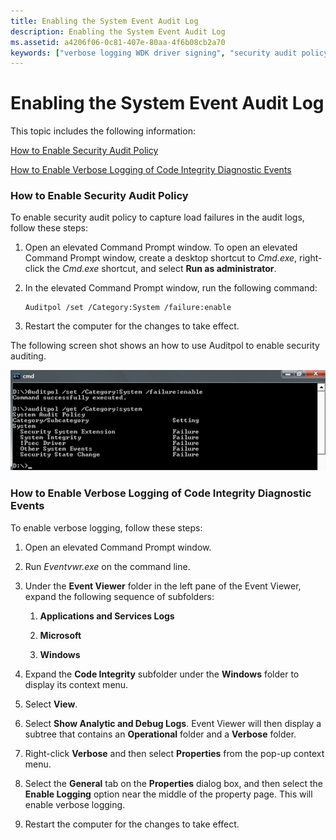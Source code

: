 ```yaml
---
title: Enabling the System Event Audit Log
description: Enabling the System Event Audit Log
ms.assetid: a4206f06-0c81-407e-80aa-4f6b08cb2a70
keywords: ["verbose logging WDK driver signing", "security audit policy WDK driver signing", "system audit policy WDK driver signing"]
---
```


# Enabling the System Event Audit Log


This topic includes the following information:

[How to Enable Security Audit Policy](#how-to-enable-security-audit-policy)

[How to Enable Verbose Logging of Code Integrity Diagnostic Events](#how-to-enable-verbose-logging-of-code-integrity-diagnostic-events)

### <a href="" id="how-to-enable-security-audit-policy"></a> How to Enable Security Audit Policy

To enable security audit policy to capture load failures in the audit logs, follow these steps:

1.  Open an elevated Command Prompt window. To open an elevated Command Prompt window, create a desktop shortcut to *Cmd.exe*, right-click the *Cmd.exe* shortcut, and select **Run as administrator**.

2.  In the elevated Command Prompt window, run the following command:

    ```
    Auditpol /set /Category:System /failure:enable
    ```

3.  Restart the computer for the changes to take effect.

The following screen shot shows an how to use Auditpol to enable security auditing.

![screen shot of command-prompt window illustrating the use of auditpol to enable security auditing](images/driver-signing-enable-auditpol.png)

### <a href="" id="how-to-enable-verbose-logging-of-code-integrity-diagnostic-events"></a> How to Enable Verbose Logging of Code Integrity Diagnostic Events

To enable verbose logging, follow these steps:

1.  Open an elevated Command Prompt window.

2.  Run *Eventvwr.exe* on the command line.

3.  Under the **Event Viewer** folder in the left pane of the Event Viewer, expand the following sequence of subfolders:

    1.  **Applications and Services Logs**

    2.  **Microsoft**

    3.  **Windows**

4.  Expand the **Code Integrity** subfolder under the **Windows** folder to display its context menu.

5.  Select **View**.

6.  Select **Show Analytic and Debug Logs**. Event Viewer will then display a subtree that contains an **Operational** folder and a **Verbose** folder.

7.  Right-click **Verbose** and then select **Properties** from the pop-up context menu.

8.  Select the **General** tab on the **Properties** dialog box, and then select the **Enable Logging** option near the middle of the property page. This will enable verbose logging.

9.  Restart the computer for the changes to take effect.

 

 






